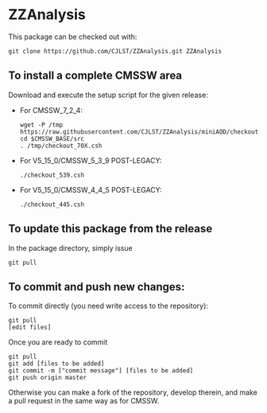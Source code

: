 ZZAnalysis
==========

This package can be checked out with:

```
git clone https://github.com/CJLST/ZZAnalysis.git ZZAnalysis
```

To install a complete CMSSW area
------------------------------
Download and execute the setup script for the given release:

*   For CMSSW_7_2_4:

    ```
    wget -P /tmp https://raw.githubusercontent.com/CJLST/ZZAnalysis/miniAOD/checkout_70X.csh
    cd $CMSSW_BASE/src
    . /tmp/checkout_70X.csh
    ```
*   For V5_15_0/CMSSW_5_3_9 POST-LEGACY:

    ```
    ./checkout_539.csh
    ```
*   For V5_15_0/CMSSW_4_4_5 POST-LEGACY:

    ```
    ./checkout_445.csh
    ```

To update this package from the release
------------------------------------------
In the package directory, simply issue
```
git pull
```

To commit and push new changes:
------------------------------
To commit directly (you need write access to the repository):
```
git pull
[edit files]
```
Once you are ready to commit
```
git pull
git add [files to be added]
git commit -m ["commit message"] [files to be added]
git push origin master
```

Otherwise you can make a fork of the repository, develop therein, and make a pull request in the same way as for CMSSW.
